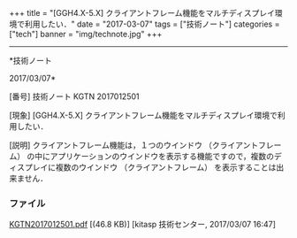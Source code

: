﻿+++
title = "[GGH4.X-5.X] クライアントフレーム機能をマルチディスプレイ環境で利用したい．"
date = "2017-03-07"
tags = ["技術ノート"]
categories = ["tech"]
banner = "img/technote.jpg"
+++

-----------------------------------------------------------------------------------------------------------------------------

*技術ノート

2017/03/07*


[番号]
技術ノート KGTN 2017012501

[現象]
[GGH4.X-5.X]
クライアントフレーム機能をマルチディスプレイ環境で利用したい．

[説明]
クライアントフレーム機能は，１つのウインドウ （クライアントフレーム）
の中にアプリケーションのウインドウを表示する機能ですので，複数のディスプレイに複数のウインドウ
（クライアントフレーム） を表示することは出来ません．


### ファイル

 
 


[KGTN2017012501.pdf](http://techreport.kitasp.net/attachments/download/3264/KGTN2017012501.pdf)
 [(46.8 KB)] [kitasp 技術センター, 2017/03/07
16:47]


 


 

